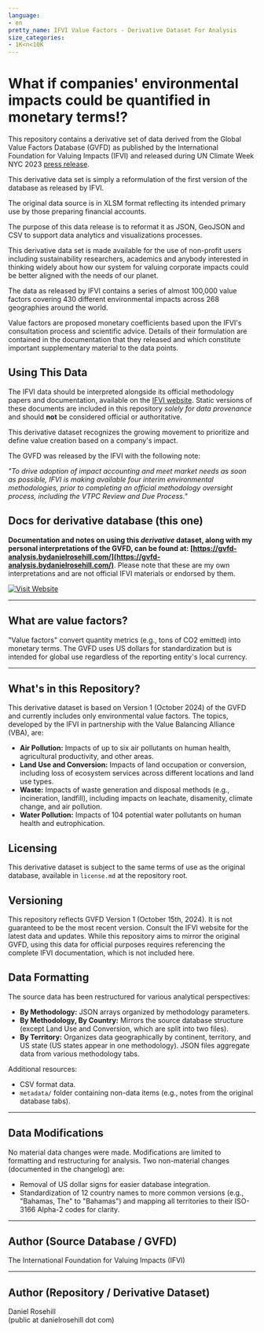 ```yaml
---
language:
- en
pretty_name: IFVI Value Factors - Derivative Dataset For Analysis
size_categories:
- 1K<n<10K
---
```


# What if companies' environmental impacts could be quantified in monetary terms!?

This repository contains a derivative set of data derived from the Global Value Factors Database (GVFD) as published by the International Foundation for Valuing Impacts (IFVI) and released during UN Climate Week NYC 2023 [press release](https://ifvi.org/news/recap-of-valuing-impacts-to-make-better-decisions-a-climate-week-nyc-2024-event/).

This derivative data set is simply a reformulation of the first version of the database as released by IFVI. 

The original data source is in XLSM format reflecting its intended primary use by those preparing financial accounts. 

The purpose of this data release is to reformat it as JSON, GeoJSON and CSV to support data analytics and visualizations processes. 

This derivative data set is made available for the use of non-profit users including sustainability researchers, academics and anybody interested in thinking widely about how our system for valuing corporate impacts could be better aligned with the needs of our planet. 

The data as released by IFVI contains a series of almost 100,000 value factors covering 430 different environmental impacts across 268 geographies around the world.  

Value factors are proposed monetary coefficients based upon the IFVI's consultation process and scientific advice. Details of their formulation are contained in the documentation that they released and which constitute important supplementary material to the data points.

## Using This Data

The IFVI data should be interpreted alongside its official methodology papers and documentation, available on the [IFVI website](https://www.ifvi.org). Static versions of these documents are included in this repository *solely for data provenance* and should **not** be considered official or authoritative.

This derivative dataset recognizes the growing movement to prioritize and define value creation based on a company's impact.

The GVFD was released by the IFVI with the following note:

*"To drive adoption of impact accounting and meet market needs as soon as possible, IFVI is making available four interim environmental methodologies, prior to completing an official methodology oversight process, including the VTPC Review and Due Process."*

## Docs for derivative database (this one)

**Documentation and notes on using this *derivative* dataset, along with my personal interpretations of the GVFD, can be found at: [https://gvfd-analysis.bydanielrosehill.com/](https://gvfd-analysis.bydanielrosehill.com/)**.  Please note that these are my own interpretations and are not official IFVI materials or endorsed by them.

[![Visit Website](https://img.shields.io/badge/Visit%20Website-blue)](https://gvfd-analysis.bydanielrosehill.com/)

---

## What are value factors?

"Value factors" convert quantity metrics (e.g., tons of CO2 emitted) into monetary terms. The GVFD uses US dollars for standardization but is intended for global use regardless of the reporting entity's local currency.

---

## What's in this Repository?

This derivative dataset is based on Version 1 (October 2024) of the GVFD and currently includes only environmental value factors.  The topics, developed by the IFVI in partnership with the Value Balancing Alliance (VBA), are:

* **Air Pollution:** Impacts of up to six air pollutants on human health, agricultural productivity, and other areas.
* **Land Use and Conversion:** Impacts of land occupation or conversion, including loss of ecosystem services across different locations and land use types.
* **Waste:** Impacts of waste generation and disposal methods (e.g., incineration, landfill), including impacts on leachate, disamenity, climate change, and air pollution.
* **Water Pollution:** Impacts of 104 potential water pollutants on human health and eutrophication.


## Licensing

This derivative dataset is subject to the same terms of use as the original database, available in `license.md` at the repository root.

## Versioning

This repository reflects GVFD Version 1 (October 15th, 2024).  It is not guaranteed to be the most recent version.  Consult the IFVI website for the latest data and updates.  While this repository aims to mirror the original GVFD, using this data for official purposes requires referencing the complete IFVI documentation, which is not included here.

## Data Formatting

The source data has been restructured for various analytical perspectives:

* **By Methodology:** JSON arrays organized by methodology parameters.
* **By Methodology, By Country:** Mirrors the source database structure (except Land Use and Conversion, which are split into two files).
* **By Territory:**  Organizes data geographically by continent, territory, and US state (US states appear in one methodology). JSON files aggregate data from various methodology tabs.

Additional resources:

* CSV format data.
* `metadata/` folder containing non-data items (e.g., notes from the original database tabs).

---

## Data Modifications

No material data changes were made.  Modifications are limited to formatting and restructuring for analysis.  Two non-material changes (documented in the changelog) are:

* Removal of US dollar signs for easier database integration.
* Standardization of 12 country names to more common versions (e.g., "Bahamas, The" to "Bahamas") and mapping all territories to their ISO-3166 Alpha-2 codes for clarity.

---

## Author (Source Database / GVFD)

The International Foundation for Valuing Impacts (IFVI)

---

## Author (Repository / Derivative Dataset)

Daniel Rosehill  
(public at danielrosehill dot com)

